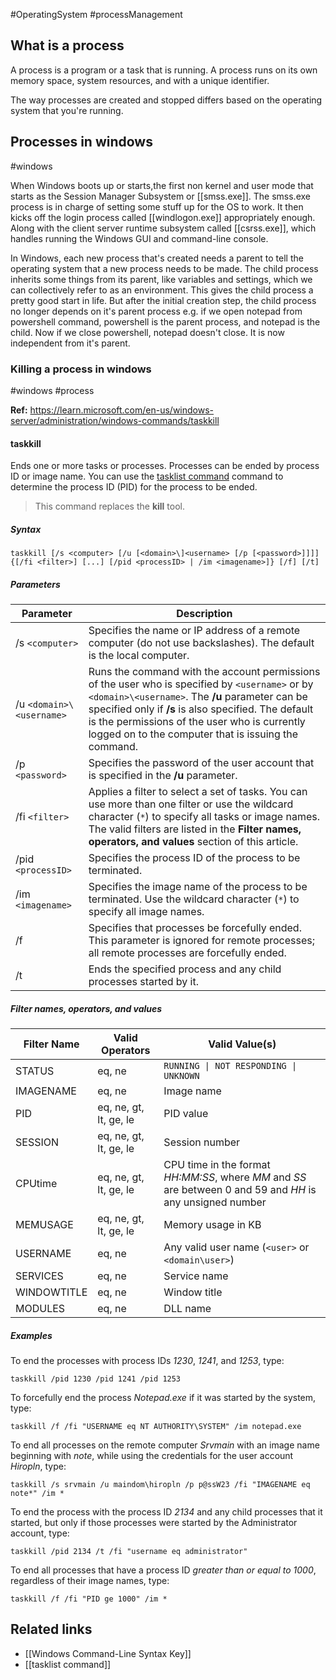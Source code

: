 #OperatingSystem #processManagement

## What is a process
A process is a program or a task that is running. A process runs on its own memory space, system resources, and with a unique identifier. 

The way processes are created and stopped differs based on the operating system that you're running.
## Processes in windows
#windows 

When Windows boots up or starts,the first non kernel and user mode that starts as the Session Manager Subsystem or [[smss.exe]]. The smss.exe process is in charge of setting some stuff up for the OS to work. 
It then kicks off the login process called [[windlogon.exe]] appropriately enough. Along with the client server runtime subsystem called [[csrss.exe]], which handles running the Windows GUI and command-line console.

In Windows, each new process that's created needs 
a parent to tell the operating system that a new process needs to be made. The child process inherits some things from its parent,
like variables and settings, which we can collectively refer to as an environment. This gives the child process a pretty good start in life. But after the initial creation step, the child process no longer depends on it's parent process e.g. if we open notepad from powershell command, powershell is the parent process, and notepad is the child. Now if we close powershell, notepad doesn't close. It is now independent from it's parent. 
### Killing a process in windows
#windows #process 

**Ref:** https://learn.microsoft.com/en-us/windows-server/administration/windows-commands/taskkill

#### taskkill

Ends one or more tasks or processes. Processes can be ended by process ID or image name. You can use the [tasklist command](https://learn.microsoft.com/en-us/windows-server/administration/windows-commands/tasklist) command to determine the process ID (PID) for the process to be ended.
>This command replaces the **kill** tool.

##### Syntax
```
taskkill [/s <computer> [/u [<domain>\]<username> [/p [<password>]]]] {[/fi <filter>] [...] [/pid <processID> | /im <imagename>]} [/f] [/t]
```
##### Parameters
|Parameter|Description|
|---|---|
|/s `<computer>`|Specifies the name or IP address of a remote computer (do not use backslashes). The default is the local computer.|
|/u `<domain>\<username>`|Runs the command with the account permissions of the user who is specified by `<username>` or by `<domain>\<username>`. The **/u** parameter can be specified only if **/s** is also specified. The default is the permissions of the user who is currently logged on to the computer that is issuing the command.|
|/p `<password>`|Specifies the password of the user account that is specified in the **/u** parameter.|
|/fi `<filter>`|Applies a filter to select a set of tasks. You can use more than one filter or use the wildcard character (`*`) to specify all tasks or image names. The valid filters are listed in the **Filter names, operators, and values** section of this article.|
|/pid `<processID>`|Specifies the process ID of the process to be terminated.|
|/im `<imagename>`|Specifies the image name of the process to be terminated. Use the wildcard character (`*`) to specify all image names.|
|/f|Specifies that processes be forcefully ended. This parameter is ignored for remote processes; all remote processes are forcefully ended.|
|/t|Ends the specified process and any child processes started by it.|

##### Filter names, operators, and values
|Filter Name|Valid Operators|Valid Value(s)|
|---|---|---|
|STATUS|eq, ne|`RUNNING \| NOT RESPONDING \| UNKNOWN`|
|IMAGENAME|eq, ne|Image name|
|PID|eq, ne, gt, lt, ge, le|PID value|
|SESSION|eq, ne, gt, lt, ge, le|Session number|
|CPUtime|eq, ne, gt, lt, ge, le|CPU time in the format _HH:MM:SS_, where _MM_ and _SS_ are between 0 and 59 and _HH_ is any unsigned number|
|MEMUSAGE|eq, ne, gt, lt, ge, le|Memory usage in KB|
|USERNAME|eq, ne|Any valid user name (`<user>` or `<domain\user>`)|
|SERVICES|eq, ne|Service name|
|WINDOWTITLE|eq, ne|Window title|
|MODULES|eq, ne|DLL name|


##### Examples

To end the processes with process IDs _1230_, _1241_, and _1253_, type:

```
taskkill /pid 1230 /pid 1241 /pid 1253
```

To forcefully end the process _Notepad.exe_ if it was started by the system, type:

```
taskkill /f /fi "USERNAME eq NT AUTHORITY\SYSTEM" /im notepad.exe
```

To end all processes on the remote computer _Srvmain_ with an image name beginning with _note_, while using the credentials for the user account _Hiropln_, type:

```
taskkill /s srvmain /u maindom\hiropln /p p@ssW23 /fi "IMAGENAME eq note*" /im *
```

To end the process with the process ID _2134_ and any child processes that it started, but only if those processes were started by the Administrator account, type:

```
taskkill /pid 2134 /t /fi "username eq administrator"
```

To end all processes that have a process ID _greater than or equal to 1000_, regardless of their image names, type:

```
taskkill /f /fi "PID ge 1000" /im *
```

## Related links

- [[Windows Command-Line Syntax Key]] 
- [[tasklist command]]
